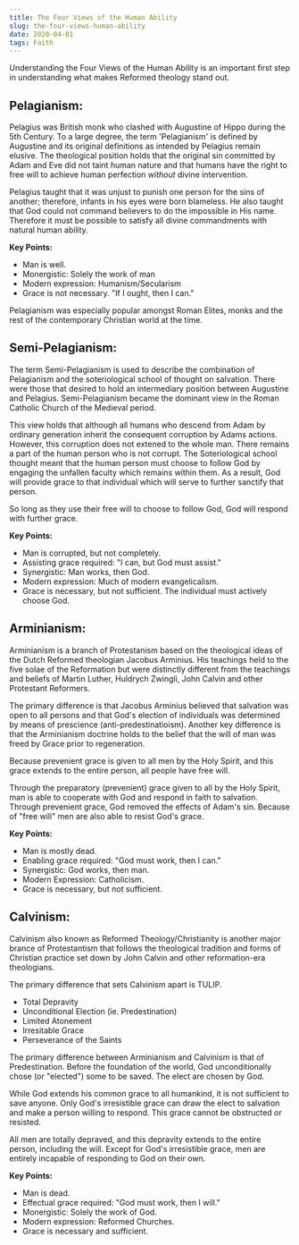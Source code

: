 ```yaml
---
title: The Four Views of the Human Ability
slug: the-four-views-human-ability
date: 2020-04-01
tags: Faith
---
```


Understanding the Four Views of the Human Ability is an important first step in understanding what makes Reformed theology stand out.

## Pelagianism: 

Pelagius was British monk who clashed with Augustine of Hippo during the 5th Century. To a large degree, the term 'Pelagianism' is defined by Augustine and its original definitions as intended by Pelagius remain elusive. The theological position holds that the original sin committed by Adam and Eve did not taint human nature and that humans have the right to free will to achieve human perfection *without* divine intervention.

Pelagius taught that it was unjust to punish one person for the sins of another; therefore, infants in his eyes were born blameless. He also taught that God could not command believers to do the impossible in His name. Therefore it must be possible to satisfy all divine commandments with natural human ability.

**Key Points:**

- Man is well. 
- Monergistic: Solely the work of man
- Modern expression: Humanism/Secularism
- Grace is not necessary. "If I ought, then I can." 

Pelagianism was especially popular amongst Roman Elites, monks and the rest of the contemporary Christian world at the time.

## Semi-Pelagianism:

The term Semi-Pelagianism is used to describe the combination of Pelagianism and the soteriological school of thought on salvation. There were those that desired to hold an intermediary position between Augustine and Pelagius. Semi-Pelagianism became the dominant view in the Roman Catholic Church of the Medieval period. 

This view holds that although all humans who descend from Adam by ordinary generation inherit the consequent corruption by Adams actions. However, this corruption does not extened to the whole man. There remains a part of the human person who is not corrupt. The Soteriological school thought meant that the human person must choose to follow God by engaging the unfallen faculty which remains within them. As a result, God will provide grace to that individual which will serve to further sanctify that person.

So long as they use their free will to choose to follow God, God will respond with further grace.

**Key Points:**

- Man is corrupted, but not completely.
- Assisting grace required: "I can, but God must assist."
- Synergistic: Man works, then God.
- Modern expression: Much of modern evangelicalism.
- Grace is necessary, but not sufficient. The individual must actively choose God.

## Arminianism:

Arminianism is a branch of Protestanism based on the theological ideas of the Dutch Reformed theologian Jacobus Arminius. His teachings held to the five solae of the Reformation but were distinctly different from the teachings and beliefs of Martin Luther, Huldrych Zwingli, John Calvin and other Protestant Reformers.

The primary difference is that Jacobus Arminius believed that salvation was open to all persons and that God's election of individuals was determined by means of prescience (anti-predestinatioism). Another key difference is that the Arminianism doctrine holds to the belief that the will of man was freed by Grace prior to regeneration. 

Because prevenient grace is given to all men by the Holy Spirit, and this grace extends to the entire person, all people have free will.

Through the preparatory (prevenient) grace given to all by the Holy Spirit, man is able to cooperate with God and respond in faith to salvation. Through prevenient grace, God removed the effects of Adam's sin. Because of "free will" men are also able to resist God's grace.

**Key Points:**

- Man is mostly dead.
- Enabling grace required: "God must work, then I can."
- Synergistic: God works, then man.
- Modern Expression: Catholicism.
- Grace is necessary, but not sufficient.

## Calvinism:

Calvinism also known as Reformed Theology/Christianity is another major brance of Protestantism that follows the theological tradition and forms of Christian practice set down by John Calvin and other reformation-era theologians.

The primary difference that sets Calvinism apart is TULIP.
- Total Depravity
- Unconditional Election (ie. Predestination)
- Limited Atonement
- Irresitable Grace
- Perseverance of the Saints

The primary difference between Arminianism and Calvinism is that of Predestination. Before the foundation of the world, God unconditionally chose (or "elected") some to be saved. The elect are chosen by God.

While God extends his common grace to all humankind, it is not sufficient to save anyone. Only God's irresistible grace can draw the elect to salvation and make a person willing to respond. This grace cannot be obstructed or resisted.

All men are totally depraved, and this depravity extends to the entire person, including the will. Except for God's irresistible grace, men are entirely incapable of responding to God on their own.

**Key Points:**

- Man is dead.
- Effectual grace required: "God must work, then I will."
- Monergistic: Solely the work of God.
- Modern expression: Reformed Churches.
- Grace is necessary and sufficient.
